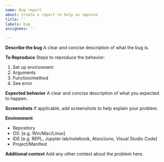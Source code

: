```yaml
---
name: Bug report
about: Create a report to help us improve
title: ''
labels: bug
assignees: ''

---
```


**Describe the bug**
A clear and concise description of what the bug is.

**To Reproduce**
Steps to reproduce the behavior:
1. Set up environment
2. Arguments
3. Function/method
4. See error

**Expected behavior**
A clear and concise description of what you expected to happen.

**Screenshots**
If applicable, add screenshots to help explain your problem.

**Environment**
 - Repository
 - OS: [e.g. Win/Mac/Linux]
 - IDE [e.g. REPL, Jupyter lab/notebook, Aton/Juno, Visual Studio Code]
 - Project/Manifest

**Additional context**
Add any other context about the problem here.
